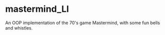 # mastermind_LI
An OOP implementation of the 70's game Mastermind, with some fun bells and whistles. 
